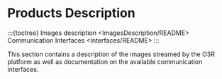 # Products Description

:::{toctree}
Images description <ImagesDescription/README>
Communication Interfaces <Interfaces/README>
:::

This section contains a description of the images streamed by the O3R platform as well as documentation on the available communication interfaces.